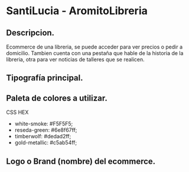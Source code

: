 # SantiLucia - AromitoLibreria

## Descripcion.
Ecommerce de una libreria, se puede acceder para ver precios o pedir a domicilio.
Tambien cuenta con una pestaña que hable de la historia de la libreria, otra para ver noticias de talleres que se realicen.

## Tipografía principal.


## Paleta de colores a utilizar.

<bold>CSS HEX</bold>

- white-smoke: #F5F5F5;
- reseda-green: #6e8f67ff;
- timberwolf: #dedad2ff;
- gold-metallic: #c5ab54ff;

## Logo o Brand (nombre) del ecommerce.
